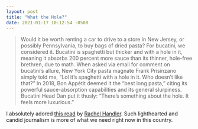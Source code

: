 ```yaml
---
layout: post
title: "What the Hole?"
date: 2021-01-17 10:12:54 -0500
---
```


> Would it be worth renting a car to drive to a store in New Jersey, or possibly Pennsylvania, to buy bags of dried pasta? For bucatini, we considered it. Bucatini is spaghetti but thicker and with a hole in it, meaning it absorbs 200 percent more sauce than its thinner, hole-free brethren, due to math. When asked via email for comment on bucatini’s allure, New York City pasta magnate Frank Prisinzano simply told me, “Lol it’s spaghetti with a hole in it. Who doesn’t like that?” In 2018, Bon Appétit deemed it the “best long pasta,” citing its powerful sauce-absorption capabilities and its general slurpiness. Bucatini Head Dan put it thusly: “There’s something about the hole. It feels more luxurious.”

I absolutely adored [this read](https://www.grubstreet.com/2020/12/2020-bucatini-shortage-investigation.html) by [Rachel Handler](https://twitter.com/rachel_handler). Such lighthearted and candid journalism is more of what we need right now in this country.
